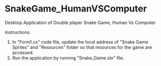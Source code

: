 # SnakeGame_HumanVSComputer
Desktop Application of Double player Snake Game, Human Vs Computer

Instructions:
1) In "Form1.cs" code file, update the local address of "Snake Game Sprites" and "Resources" folder so that resources for the game are accessed.
2) Run the application by running "Snake_Game.sln" file. 
